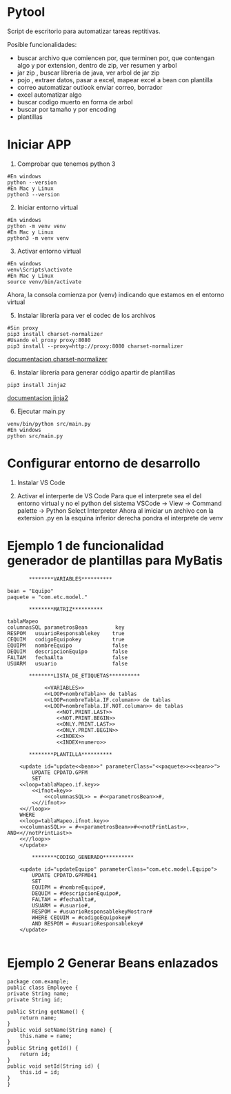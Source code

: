 # Pytool
Script de escritorio para automatizar tareas reptitivas.

Posible funcionalidades:
- buscar archivo que comiencen por, que terminen por, que contengan algo y por extension, dentro de zip, ver resumen y arbol 
- jar zip , buscar libreria de java, ver arbol de jar zip
- pojo , extraer datos, pasar a excel, mapear excel a bean con plantilla
- correo automatizar outlook enviar correo, borrador
- excel automatizar algo
- buscar codigo muerto en forma de arbol 
- buscar por tamaño y por encoding
- plantillas

# Iniciar APP

1. Comprobar que tenemos python 3
```
#En windows
python --version
#En Mac y Linux
python3 --version 
```

2. Iniciar entorno virtual
```
#En windows
python -m venv venv
#En Mac y Linux
python3 -m venv venv
```

3. Activar entorno virtual
```
#En windows
venv\Scripts\activate
#En Mac y Linux
source venv/bin/activate
```
Ahora, la consola comienza por (venv)
indicando que estamos en el entorno virtual


5. Instalar librería para ver el codec de los archivos
```
#Sin proxy
pip3 install charset-normalizer
#Usando el proxy proxy:8080
pip3 install --proxy=http://proxy:8080 charset-normalizer
```
[documentacion charset-normalizer](https://charset-normalizer.readthedocs.io/en/latest/user/getstarted.html)


6. Instalar librería para generar código apartir de plantillas
```
pip3 install Jinja2
```
[documentacion jinja2](https://jinja.palletsprojects.com/en/3.1.x/templates/#expressions)


6. Ejecutar main.py
```
venv/bin/python src/main.py
#En windows
python src/main.py
```
# Configurar entorno de desarrollo 

1. Instalar VS Code

2. Activar el interperte de VS Code
Para que el interprete sea el del entorno virtual
y no el python del sistema
VSCode -> View -> Command palette -> Python Select Interpreter 
Ahora al imiciar un archivo con la extersion .py 
en la esquina inferior derecha pondra el interprete de venv

# Ejemplo 1 de funcionalidad generador de plantillas para MyBatis 

```
       ********VARIABLES**********

bean = "Equipo"
paquete = "com.etc.model."

       ********MATRIZ**********

tablaMapeo
columnasSQL parametrosBean         key 
RESPOM   usuarioResponsablekey    true
CEQUIM   codigoEquipokey          true
EQUIPM   nombreEquipo             false
DEQUIM   descripcionEquipo        false
FALTAM   fechaAlta                false
USUARM   usuario                  false

       ********LISTA_DE_ETIQUETAS**********

            <<VARIABLES>>
            <<LOOP=nombreTabla>> de tablas
            <<LOOP=nombreTabla.IF.columan>> de tablas
            <<LOOP=nombreTabla.IF.NOT.columan>> de tablas
                <<NOT.PRINT.LAST>>
                <<NOT.PRINT.BEGIN>>
                <<ONLY.PRINT.LAST>>
                <<ONLY.PRINT.BEGIN>>
                <<INDEX>>
                <<INDEX+numero>>
            
       ********PLANTILLA**********

	<update id="update<<bean>>" parameterClass="<<paquete>><<bean>>">
		UPDATE CPDATD.GPFM
		SET       
    <<loop=tablaMapeo.if.key>>
        <<ifnot=key>>
            <<columnasSQL>> = #<<parametrosBean>>#,
        <<//ifnot>>
    <<//loop>>   
    WHERE
    <<loop=tablaMapeo.ifnot.key>>
    <<columnasSQL>> = #<<parametrosBean>>#<<notPrintLast>>, AND<<//notPrintLast>>
    <<//loop>>
	</update>
    
        ********CODIGO_GENERADO**********
    
    <update id="updateEquipo" parameterClass="com.etc.model.Equipo">
		UPDATE CPDATD.GPFM041
		SET
		EQUIPM = #nombreEquipo#,
		DEQUIM = #descripcionEquipo#,
		FALTAM = #fechaAlta#,
		USUARM = #usuario#,
		RESPOM = #usuarioResponsablekeyMostrar#
		WHERE CEQUIM = #codigoEquipokey#
		AND RESPOM = #usuarioResponsablekey#
	</update>
    
```  

# Ejemplo 2 Generar Beans enlazados


``` 
package com.example;  
public class Employee {  
private String name;  
private String id;  
 
public String getName() {  
    return name;  
}  
public void setName(String name) {  
    this.name = name;  
}  
public String getId() {  
    return id;  
}  
public void setId(String id) {  
    this.id = id;  
}  
}  
``` 